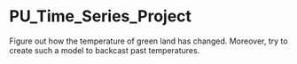 # PU_Time_Series_Project
 Figure out how the temperature of green land has changed. Moreover, try to create such a model to backcast past temperatures.
